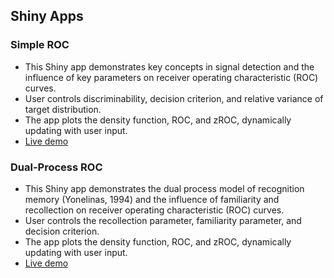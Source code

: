 Shiny Apps
--------------
### Simple ROC
* This Shiny app demonstrates key concepts in signal detection and the influence of key parameters on receiver operating characteristic (ROC) curves.
* User controls discriminability, decision criterion, and relative variance of target distribution.
* The app plots the density function, ROC, and zROC, dynamically updating with user input.
* [Live demo](http://www.datadetective.org/apps/simple-roc/)

### Dual-Process ROC
* This Shiny app demonstrates the dual process model of recognition memory (Yonelinas, 1994) and the influence of familiarity and recollection on receiver operating characteristic (ROC) curves.
* User controls the recollection parameter, familiarity parameter, and decision criterion.
* The app plots the density function, ROC, and zROC, dynamically updating with user input.
* [Live demo](hhttp://www.datadetective.org/apps/dual-process-roc/)
